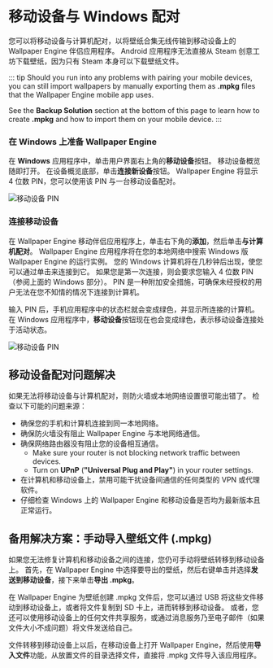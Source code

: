 # 移动设备与 Windows 配对

您可以将移动设备与计算机配对，以将壁纸合集无线传输到移动设备上的 Wallpaper Engine 伴侣应用程序。 Android 应用程序无法直接从 Steam 创意工坊下载壁纸，因为只有 Steam 本身可以下载壁纸文件。

::: tip
Should you run into any problems with pairing your mobile devices, you can still import wallpapers by manually exporting them as **.mpkg** files that the Wallpaper Engine mobile app uses.

See the **Backup Solution** section at the bottom of this page to learn how to create **.mpkg** and how to import them on your mobile device.
:::

### 在 Windows 上准备 Wallpaper Engine

在 **Windows** 应用程序中，单击用户界面右上角的**移动设备**按钮。 移动设备概览随即打开。 在设备概览底部，单击**连接新设备**按钮。 Wallpaper Engine 将显示 4 位数 PIN，您可以使用该 PIN 与一台移动设备配对。

![移动设备 PIN](/img/faq/mobile_pin.gif)

### 连接移动设备

在 Wallpaper Engine 移动伴侣应用程序上，单击右下角的**添加**，然后单击**与计算机配对**。 Wallpaper Engine 应用程序将在您的本地网络中搜索 Windows 版 Wallpaper Engine 的运行实例。 您的 Windows 计算机将在几秒钟后出现，使您可以通过单击来连接到它。 如果您是第一次连接，则会要求您输入 4 位数 PIN（参阅上面的 Windows 部分）。 PIN 是一种附加安全措施，可确保未经授权的用户无法在您不知情的情况下连接到计算机。

输入 PIN 后，手机应用程序中的状态栏就会变成绿色，并显示所连接的计算机。 在 Windows 应用程序中，**移动设备**按钮现在也会变成绿色，表示移动设备连接处于活动状态。

![移动设备 PIN](/img/faq/mobile_pair.gif)

## 移动设备配对问题解决

如果无法将移动设备与计算机配对，则防火墙或本地网络设置很可能出错了。 检查以下可能的问题来源：

* 确保您的手机和计算机连接到同一本地网络。
* 确保防火墙没有阻止 Wallpaper Engine 与本地网络通信。
* 确保网络路由器没有阻止您的设备相互通信。
    * Make sure your router is not blocking network traffic between devices.
    * Turn on **UPnP** (**"Universal Plug and Play"**) in your router settings.
* 在计算机和移动设备上，禁用可能干扰设备间通信的任何类型的 VPN 或代理软件。
* 仔细检查 Windows 上的 Wallpaper Engine 和移动设备是否均为最新版本且正常运行。

## 备用解决方案：手动导入壁纸文件 (.mpkg)

如果您无法修复计算机和移动设备之间的连接，您仍可手动将壁纸转移到移动设备上。 首先，在 Wallpaper Engine 中选择要导出的壁纸，然后右键单击并选择**发送到移动设备**，接下来单击**导出 .mpkg**。

在 Wallpaper Engine 为壁纸创建 .mpkg 文件后，您可以通过 USB 将这些文件移动到移动设备上，或者将文件复制到 SD 卡上，进而转移到移动设备。 或者，您还可以使用移动设备上的任何文件共享服务，或通过消息服务乃至电子邮件（如果文件大小不成问题）将文件发送给自己。

文件转移到移动设备上以后，在移动设备上打开 Wallpaper Engine，然后使用**导入文件**功能，从放置文件的目录选择文件，直接将 .mpkg 文件导入该应用程序。